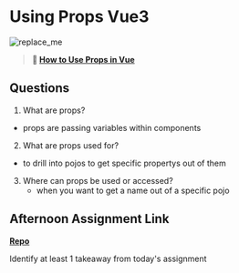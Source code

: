 # Using Props Vue3

![replace_me](https://codeworks.blob.core.windows.net/public/assets/img/illustrations/placeholder.svg)

> **📖 [How to Use Props in Vue](https://codeworksacademy.com/fs-student-guide/resources/wk6/02-Props)**

## Questions

1. What are props?
  - props are passing variables within components 

2. What are props used for?
  - to drill into pojos to get specific propertys out of them

3. Where can props be used or accessed?
   - when you want to get a name out of a specific pojo

## Afternoon Assignment Link

**[Repo](https://github.com/Parker-ward/Gifted-re-vue)**

Identify at least 1 takeaway from today's assignment
